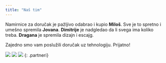 ```yaml
---
title: "Naš tim"
---
```


Namirnice za doručak je pažljivo odabrao i kupio **Miloš**.
Sve je to spretno i umešno spremila **Jovana**.
**Dimitrije** je nadgledao da li svega ima koliko treba.
**Dragana** je spremila dizajn i escajg.

Zajedno smo vam poslužili doručak uz tehnologiju. Prijatno!

![](/gfx/partneri/domace-kiflice.jpg)
![](/gfx/partneri/nescafe.jpg)
![](/gfx/partneri/parobrod.png)
{: .partneri}